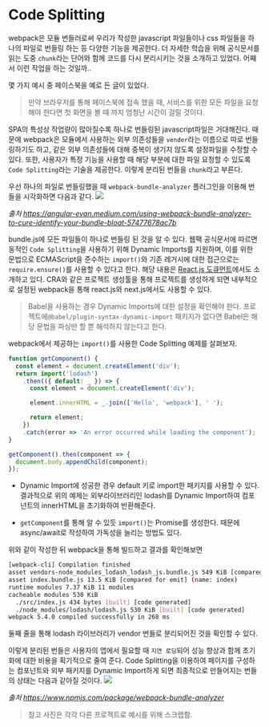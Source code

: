 # Code Splitting

webpack은 모듈 번들러로써 우리가 작성한 javascript 파일들이나 css 파일들을 하나의 파일로 번들링 하는 등 다양한 기능을 제공한다. 더 자세한 학습을 위해 공식문서를 읽는 도중 `chunk`라는 단어와 함께 코드를 다시 분리시키는 것을 소개하고 있었다. 어째서 이런 작업을 하는 것일까..

몇 가지 예시 중 페이스북을 예로 든 글이 있었다.

> 만약 브라우저를 통해 페이스북에 접속 했을 때, 서비스를 위한 모든 파일을 요청해야 한다면 첫 화면을 볼 때 까지 엄청난 시간이 걸릴 것이다.

SPA의 특성상 작업량이 많아질수록 하나로 번들링된 javascript파일은 거대해진다. 때문에 webpack은 모듈에서 사용하는 외부 의존성들을 `vender`라는 이름으로 따로 번들링하기도 하고, 같은 외부 의존성들에 대해 중복이 생기지 않도록 설정파일을 수정할 수 있다. 또한, 사용자가 특정 기능을 사용할 때 해당 부분에 대한 파일 요청할 수 있도록 `Code Splitting`라는 기술을 제공한다. 이렇게 분리된 번들을 `chunk`라고 부른다.

우선 하나의 파일로 번들링했을 때 `webpack-bundle-analyzer` 플러그인을 이용해 번들을 시각화하면 다음과 같다.
![](https://miro.medium.com/max/700/1*Tzo7ki8deVX0ADRFCm1E7Q.png)

*출처 https://angular-evan.medium.com/using-webpack-bundle-analyzer-to-cure-identify-your-bundle-bloat-57477678ac7b*

bundle.js에 모든 파일들이 하나로 번들링 된 것을 알 수 있다. 웹팩 공식문서에 따르면 동적인 `Code Splitting`을 사용하기 위해 Dynamic Imports를 지원하며, 이를 위한 문법으로 ECMAScript을 준수하는 `import()`와 기존 레거시에 대한 접근으로는 `require.ensure()`를 사용할 수 있다고 한다. 해당 내용은 [React.js 도큐먼트](https://reactjs.org/docs/code-splitting.html#import)에서도 소개하고 있다. CRA와 같은 프로젝트 생성툴을 통해 프로젝트를 생성하게 되면 내부적으로 설정된 webpack을 통해 react.js와 next.js에서도 사용할 수 있다.

> Babel을 사용하는 경우 Dynamic Imports에 대한 설정을 확인해야 한다.
> 프로젝트에`@babel/plugin-syntax-dynamic-import` 패키지가 없다면 Babel은 해당 문법을 파싱만 할 뿐 해석하지 않는다고 한다.

webpack에서 제공하는 `import()`를 사용한 Code Splitting 예제를 살펴보자.

```javascript
function getComponent() {
  const element = document.createElement('div');
  return import('lodash')
    .then(({ default: _ }) => {
      const element = document.createElement('div');

      element.innerHTML = _.join(['Hello', 'webpack'], ' ');

      return element;
    })
    .catch(error => 'An error occurred while loading the component');
}

getComponent().then(component => {
  document.body.appendChild(component);
});
```

- Dynamic Import에 성공한 경우 default 키로 import한 패키지를 사용할 수 있다. 결과적으로 위의 예제는 외부라이브러리인 lodash를 Dynamic Import하여 컴포넌트의 innerHTML을 초기화하여 반환해준다.

- `getComponent`를 통해 알 수 있듯 `import()`는 Promise를 생성한다. 때문에 async/await로 작성하여 가독성을 늘리는 방법도 있다.

위와 같이 작성한 뒤 webpack을 통해 빌드하고 결과를 확인해보면

```bash
[webpack-cli] Compilation finished
asset vendors-node_modules_lodash_lodash_js.bundle.js 549 KiB [compared for emit] (id hint: vendors)
asset index.bundle.js 13.5 KiB [compared for emit] (name: index)
runtime modules 7.37 KiB 11 modules
cacheable modules 530 KiB
  ./src/index.js 434 bytes [built] [code generated]
  ./node_modules/lodash/lodash.js 530 KiB [built] [code generated]
webpack 5.4.0 compiled successfully in 268 ms
```

둘째 줄을 통해 lodash 라이브러리가 vendor 번들로 분리되어진 것을 확인할 수 있다.

이렇게 분리된 번들은 사용자의 앱에서 필요할 때 `지연 로딩`되어 성능 향상과 함께
초기화에 대한 비용을 획기적으로 줄여 준다. Code Splitting을 이용하여 페이지를 구성하는 컴포넌트와 외부 패키지를 Dynamic Import하게 되면 최종적으로 만들어지는 번들의 상태는 다음과 같아질 것이다.
![](https://cloud.githubusercontent.com/assets/302213/20628702/93f72404-b338-11e6-92d4-9a365550a701.gif)

*출처 https://www.npmjs.com/package/webpack-bundle-analyzer*

> 참고 사진은 각각 다른 프로젝트로 예시를 위해 스크랩함.

